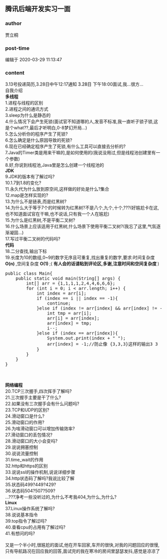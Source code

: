 ## 腾讯后端开发实习一面
### author 
贾立桐
### post-time 

编辑于  2020-03-29 11:13:47
### content 
<div class="post-topic-des nc-post-content">
 <div>
  3.13号投递简历,3.28日中午12:17通知
  <span style="color: rgb(0,0,0);font-weight: 400;">
   3.28日
  </span>
  下午18:00面试,我…很方…
  <br/>
  自我介绍
 </div>
 <div>
  <strong>
   多线程
  </strong>
  <br/>
  1.进程与线程的区别
  <br/>
  2.进程之间的通讯方式
  <br/>
  3.sleep为什么是静态的
  <br/>
  4.什么情况下会产生死锁(面试官不知道哪的人,发音不标准,我一直听子锁子锁,这是个what??,最后才听明白,0-8梦幻开局…)
  <br/>
  5.怎么分析你的程序产生了死锁?
  <br/>
  6.怎么确定是什么原因导致的死锁?
  <br/>
  6.现在已经确定程序产生了死锁,有什么工具可以直接去分析的?
  <br/>
  7.Java的Timer类是用来干嘛的,是如何使用的(我说没用过,但是线程池创建里有一个参数)
  <br/>
  8.好,你说到线程池,Java里是怎么创建一个线程池的
  <br/>
  <strong>
   JDK
  </strong>
  <br/>
  9.JDK的版本有了解过吗?
  <br/>
  10.1.7到1.8的变化?
  <br/>
  11.永久代为什么放到原空间,这样做的好处是什么?集合
  <br/>
  12.map是怎样实现的?
  <br/>
  13.为什么不是链表,而是红黑树?
  <br/>
  14.为什么大于等于7个的时候转为红黑树?不是八个,九个,十个,???(好尴尬卡在这,也不知道面试官在干嘛,也不说话,只有我一个人在尴尬)
  <br/>
  15.为什么是红黑树,不是平衡二叉树?
  <br/>
  16.什么场景上应该适用于红黑树,什么场景下使用平衡二叉树?(我忘了这里,气氛逐渐凝固…)
  <br/>
  17.写过平衡二叉树的代码吗?
  <br/>
  <strong>
   代码
  </strong>
  <br/>
  18.二分查找,输出下标
  <br/>
  19.长度为10的数组,0~9的数字无序且可重复,找出重复的数字,要求:时间复杂度
  <strong>
   O(n)
  </strong>
  ,空间复杂度
  <strong>
   O(1)
  </strong>
  ;(
  <strong>
   有人会的话请粘到评论区,多谢,注意时间和空间复杂度
  </strong>
  )
 </div>
 <div>
  <pre class="prettyprint lang-java">public class Main{
    public static void main(String[] args) {
        int[] arr = {1,1,1,1,2,4,4,6,6,6};
        for (int i = 0; i &lt; arr.length; i++) {
            int index = arr[i];
            if (index == i || index == -1){
                continue;
            }else if (index != arr[index] &amp;&amp; arr[index] != -1){
                int tmp = arr[i];
                arr[i] = arr[index];
                arr[index] = tmp;
                i--;
            }else if (index == arr[index]){
                System.out.print(index + " ");
                arr[index] = -1;//防止像 {3,3,3}这样的输出3 3 
            }
        }
    }
}</pre>
  <br/>
  <br/>
  <strong>
   网络编程
  </strong>
  <br/>
  20.TCP三次握手,四次挥手了解吗?
  <br/>
  21.三次握手主要是干了什么?
  <br/>
  22.如果没有三次握手会有什么问题吗?
  <br/>
  23.TCP和UDP的区别?
  <br/>
  24.滑动窗口是什么?
  <br/>
  25.滑动窗口的作用?
  <br/>
  26.为啥滑动窗口可以增加传输效率?
  <br/>
  27.滑动窗口的丢包情况?
  <br/>
  28.滑动窗口的大小会变吗?
  <br/>
  29.说说拥塞控制
  <br/>
  30.说说流量控制
  <br/>
  31.time_wait的作用
  <br/>
  32.http和https的区别
  <br/>
  33.说说ssl的操作机制,说说详细步骤
  <br/>
  34.http状态码了解吗?我说比较了解
  <br/>
  35.状态码499?449?429?
  <br/>
  36.状态码504?507?509?
 </div>
 <div>
  ...???净考一些没听过的,为什么不考我404,为什么,为什么?
  <br/>
  <strong>
   Linux
  </strong>
  <br/>
  37.Linux操作系统了解吗?
  <br/>
  38.说说基本指令
  <br/>
  39.top指令了解过吗?
  <br/>
  40.查看cpu的占用有了解过吗?
  <br/>
  41.有想问的吗?
 </div>
 <div>
  <br/>
  又是一个半小时,很尴尬的面试,他在开车回家,车开的很快,对我的问题回应的很慢,只有导航路况在回应我的回答,面试完的我在寒冷的房间里瑟瑟发抖,感觉是凉凉了
  <br/>
 </div>
</div>
